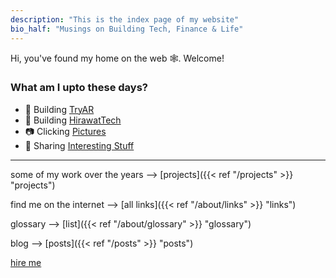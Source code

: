 ```yaml
---
description: "This is the index page of my website"
bio_half: "Musings on Building Tech, Finance & Life"
---
```


Hi, you've found my home on the web 🕸. Welcome!

### What am I upto these days?

- 🌱 Building [TryAR](https://tryar.in)
- 🌿 Building [HirawatTech](https://tech.hirawat.in)
- 📷 Clicking [Pictures](https://photos.hirawat.in)
- 🍄 Sharing [Interesting Stuff](https://whatsapp.com/channel/0029VaOtmnZ84Om93DfmH10q)

---

some of my work over the years --> [projects]({{< ref "/projects" >}} "projects")

find me on the internet --> [all links]({{< ref "/about/links" >}} "links")

glossary --> [list]({{< ref "/about/glossary" >}} "glossary")

blog --> [posts]({{< ref "/posts" >}} "posts")

[hire me](https://contra.com/vhirawat)
